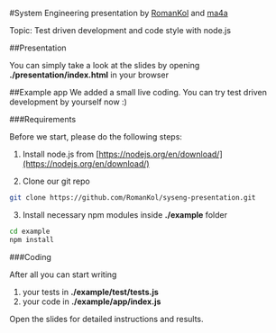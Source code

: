 #System Engineering presentation
by [RomanKol](https://github.com/RomanKo) and [ma4a](https://github.com/ma4a)

Topic: Test driven development and code style with node.js

##Presentation

You can simply take a look at the slides by opening **./presentation/index.html** in your browser

##Example app
We added a small live coding. You can try test driven development by yourself now :)

###Requirements

Before we start, please do the following steps:

1) Install node.js from [https://nodejs.org/en/download/](https://nodejs.org/en/download/)

2) Clone our git repo

```bash
git clone https://github.com/RomanKol/syseng-presentation.git
```

3) Install necessary npm modules inside **./example** folder

```bash
cd example
npm install
```

###Coding

After all you can start writing

1. your tests in **./example/test/tests.js**
2. your code in **./example/app/index.js**

Open the slides for detailed instructions and results.